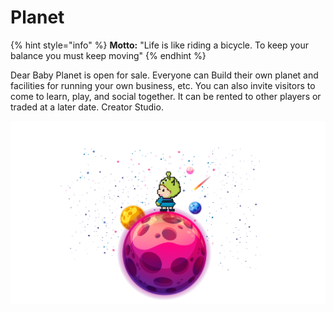 # Planet

{% hint style="info" %}
**Motto:** "Life is like riding a bicycle. To keep your balance you must keep moving"
{% endhint %}

Dear Baby Planet is open for sale. Everyone can Build their own planet and facilities for running your own business, etc. You can also invite visitors to come to learn, play, and social together. It can be rented to other players or traded at a later date. Creator Studio.

![](../../.gitbook/assets/banner2.png)
